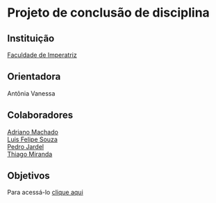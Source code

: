 <h1>Projeto de conclusão de disciplina</h1
  
<img src="https://external-content.duckduckgo.com/iu/?u=https%3A%2F%2Fwww.projectbuilder.com.br%2Fwp-content%2Fuploads%2F2017%2F09%2F101118-revisor-entregar-ate-2806-quartafeira-16h-entenda-o-papel-das-normas-iso-no-gerenciamento-de-projetos-1.jpg&f=1&nofb=1" width="500px" heigth="500px"/>
  
<h2> Instituição </h2>
<a href="https://github.com/NT-Facimp">Faculdade de Imperatriz</a>

<h2>Orientadora</h2>
<p>Antônia Vanessa</p>

<h2>Colaboradores</h2>
<a href="https://github.com/Adriano888">Adriano Machado</a><br>
<a href="https://github.com/LF21-O-souza">Luis Felipe Souza</a><br>
<a href="https://github.com/p3drodeveloper">Pedro Jardel</a><br>
<a href="https://github.com/thiagoam74">Thiago Miranda</a>

<h2>Objetivos</h2>
<p>Para acessá-lo <a href="https://github.com/LF21-O-souza/PCD-Projeto/wiki/Principal">clique aqui</a></p>
